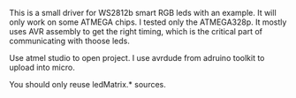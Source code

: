 
This is a small driver for WS2812b smart RGB leds with an example.
It will only work on some ATMEGA chips.
I tested only the ATMEGA328p.
It mostly uses AVR assembly to get the right timing, which is the critical part  of communicating with thoose leds.

Use atmel studio to open project. I use avrdude from adruino toolkit to upload into micro.

You should only reuse ledMatrix.* sources.
